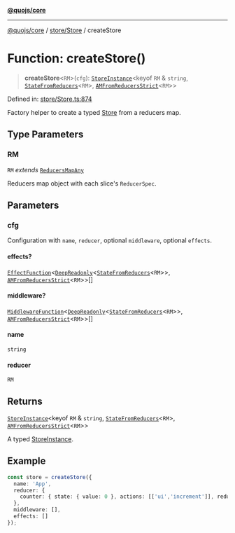 [**@quojs/core**](../../../README.md)

***

[@quojs/core](../../../README.md) / [store/Store](../README.md) / createStore

# Function: createStore()

> **createStore**\<`RM`\>(`cfg`): [`StoreInstance`](../../../types/interfaces/StoreInstance.md)\<keyof `RM` & `string`, [`StateFromReducers`](../../../types/type-aliases/StateFromReducers.md)\<`RM`\>, [`AMFromReducersStrict`](../../../types/type-aliases/AMFromReducersStrict.md)\<`RM`\>\>

Defined in: [store/Store.ts:874](https://github.com/quojs/quojs/blob/bb0aab212261db76d8cdd24be568e1eb39570c11/packages/core/src/store/Store.ts#L874)

Factory helper to create a typed [Store](../classes/Store.md) from a reducers map.

## Type Parameters

### RM

`RM` *extends* [`ReducersMapAny`](../../../types/type-aliases/ReducersMapAny.md)

Reducers map object with each slice's `ReducerSpec`.

## Parameters

### cfg

Configuration with `name`, `reducer`, optional `middleware`, optional `effects`.

#### effects?

[`EffectFunction`](../../../types/type-aliases/EffectFunction.md)\<[`DeepReadonly`](../../../types/type-aliases/DeepReadonly.md)\<[`StateFromReducers`](../../../types/type-aliases/StateFromReducers.md)\<`RM`\>\>, [`AMFromReducersStrict`](../../../types/type-aliases/AMFromReducersStrict.md)\<`RM`\>\>[]

#### middleware?

[`MiddlewareFunction`](../../../types/type-aliases/MiddlewareFunction.md)\<[`DeepReadonly`](../../../types/type-aliases/DeepReadonly.md)\<[`StateFromReducers`](../../../types/type-aliases/StateFromReducers.md)\<`RM`\>\>, [`AMFromReducersStrict`](../../../types/type-aliases/AMFromReducersStrict.md)\<`RM`\>\>[]

#### name

`string`

#### reducer

`RM`

## Returns

[`StoreInstance`](../../../types/interfaces/StoreInstance.md)\<keyof `RM` & `string`, [`StateFromReducers`](../../../types/type-aliases/StateFromReducers.md)\<`RM`\>, [`AMFromReducersStrict`](../../../types/type-aliases/AMFromReducersStrict.md)\<`RM`\>\>

A typed [StoreInstance](../../../types/interfaces/StoreInstance.md).

## Example

```ts
const store = createStore({
  name: 'App',
  reducer: {
    counter: { state: { value: 0 }, actions: [['ui','increment']], reducer: counterFn }
  },
  middleware: [],
  effects: []
});
```
